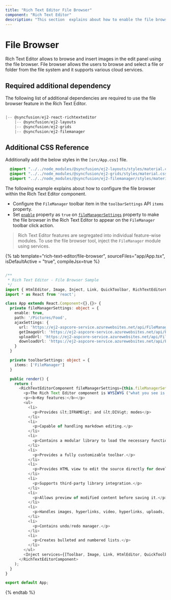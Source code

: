 ```yaml
---
title: "Rich Text Editor File Browser"
component: "Rich Text Editor"
description: "This section  explains about how to enable the file browser feature in the Syncfusion react Rich Text Editor component."
---
```


# File Browser

Rich Text Editor allows to browse and insert images in the edit panel using the file browser. File browser allows the users to browse and select a file or folder from the file system and it supports various cloud services.

## Required additional dependency

The following list of additional dependencies are required to use the file browser feature in the Rich Text Editor.

```js

|-- @syncfusion/ej2-react-richtexteditor
    |-- @syncfusion/ej2-layouts
    |-- @syncfusion/ej2-grids
    |-- @syncfusion/ej2-filemanager

```

## Additional CSS Reference

Additionally add the below styles in the `[src/App.css]` file.

```css
  @import "../../node_modules/@syncfusion/ej2-layouts/styles/material.css";
  @import "../../node_modules/@syncfusion/ej2-grids/styles/material.css";
  @import "../../node_modules/@syncfusion/ej2-filemanager/styles/material.css";
```

The following example explains about how to configure the file browser within the Rich Text Editor component.

* Configure the `FileManager` toolbar item in the `toolbarSettings` API `items` property.
* Set [`enable`](/rich-text-editor/api-fileManagerSettings.html#enable) property as `true` on [`fileManagerSettings`](/rich-text-editor/api-fileManagerSettings.html) property to make the file browser in the Rich Text Editor to appear on the `FileManager` toolbar click action.

> Rich Text Editor features are segregated into individual feature-wise modules. To use the file browser tool, inject the `FileManager` module using services.

{% tab template="rich-text-editor/file-browser", sourceFiles="app/App.tsx", isDefaultActive = "true", compileJsx=true %}

```typescript

/**
 * Rich Text Editor - File Browser Sample
 */
import { HtmlEditor, Image, Inject, Link, QuickToolbar, RichTextEditorComponent, Toolbar, FileManager } from '@syncfusion/ej2-react-richtexteditor';
import * as React from 'react';

class App extends React.Component<{},{}> {
  private fileManagerSettings: object = {
    enable: true,
    path: '/Pictures/Food',
    ajaxSettings: {
      url: 'https://ej2-aspcore-service.azurewebsites.net/api/FileManager/FileOperations',
      getImageUrl: 'https://ej2-aspcore-service.azurewebsites.net/api/FileManager/GetImage',
      uploadUrl: 'https://ej2-aspcore-service.azurewebsites.net/api/FileManager/Upload',
      downloadUrl: 'https://ej2-aspcore-service.azurewebsites.net/api/FileManager/Download'
    }
  }

  private toolbarSettings: object = {
    items: ['FileManager']
  }

  public render() {
    return (
      <RichTextEditorComponent fileManagerSettings={this.fileManagerSettings} toolbarSettings={this.toolbarSettings}>
        <p>The Rich Text Editor component is WYSIWYG ("what you see is what you get") editor that provides the best user experience to create and update the content. Users can format their content using standard toolbar commands.</p>
        <p><b>Key features:</b></p>
        <ul>
          <li>
            <p>Provides &lt;IFRAME&gt; and &lt;DIV&gt; modes</p>
          </li>
          <li>
            <p>Capable of handling markdown editing.</p>
          </li>
          <li>
            <p>Contains a modular library to load the necessary functionality on demand.</p>
          </li>
          <li>
            <p>Provides a fully customizable toolbar.</p>
          </li>
          <li>
            <p>Provides HTML view to edit the source directly for developers.</p>
          </li>
          <li>
            <p>Supports third-party library integration.</p>
          </li>
          <li>
            <p>Allows preview of modified content before saving it.</p>
          </li>
          <li>
            <p>Handles images, hyperlinks, video, hyperlinks, uploads, etc.</p>
          </li>
          <li>
            <p>Contains undo/redo manager.</p>
          </li>
          <li>
            <p>Creates bulleted and numbered lists.</p>
          </li>
        </ul>
        <Inject services={[Toolbar, Image, Link, HtmlEditor, QuickToolbar, FileManager]} />
      </RichTextEditorComponent>
    );
  }
}

export default App;

```

{% endtab %}